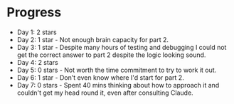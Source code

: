 # Progress
- Day 1: 2 stars
- Day 2: 1 star - Not enough brain capacity for part 2.
- Day 3: 1 star - Despite many hours of testing and debugging I could not get the correct answer to part 2 despite the logic looking sound.
- Day 4: 2 stars
- Day 5: 0 stars - Not worth the time commitment to try to work it out.
- Day 6: 1 star - Don't even know where I'd start for part 2.
- Day 7: 0 stars - Spent 40 mins thinking about how to approach it and couldn't get my head round it, even after consulting Claude.
